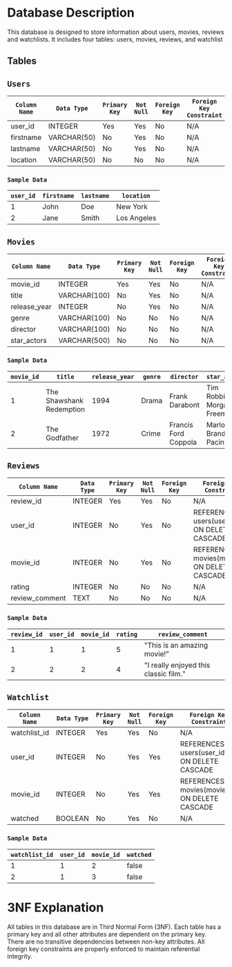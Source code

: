 # Database Description

This database is designed to store information about users, movies, reviews and watchlists. It includes four tables: users, movies, reviews, and watchlist


## Tables
## `Users`

| `Column Name` | `Data Type`| `Primary Key` |`Not Null` | `Foreign Key` | `Foreign Key Constraint` |
| ----------- | --------------------- | --------------- | ------------------ | -------- | -------- |
| user_id     | INTEGER      | Yes        | Yes | No  | N/A |
| firstname   | VARCHAR(50)	 | No         | Yes | No  | N/A |
| lastname    | VARCHAR(50)	 | No         | Yes | No  | N/A |
| location    | VARCHAR(50)	 | No         | No  | No  | N/A |

### `Sample Data`
| `user_id`     | `firstname`      | `lastname`        | `location` |
| ----------- | --------------------- | -------- | -------- |
| 1 | John |Doe |	New York|
| 2 | Jane |Smith |	Los Angeles|


## `Movies`

| `Column Name` | `Data Type`| `Primary Key` |`Not Null` | `Foreign Key` | `Foreign Key Constraint` |
| ----------- | --------------------- | --------------- | ------------------ | -------- | -------- |
| movie_id     | INTEGER	 |  Yes | Yes   |	No  |	N/A |
| title        | VARCHAR(100)|	No  | Yes   |	No  |	N/A |
| release_year | INTEGER	 |  No  | Yes   |	No  |	N/A |
| genre        | VARCHAR(100)|	No  | No	|   No	|   N/A |
| director     | VARCHAR(100)|	No  | No	|   No	|   N/A |
| star_actors  | VARCHAR(500)|	No  | No	|   No	|   N/A |

### `Sample Data`
| `movie_id`     | `title`      | `release_year`    | `genre` | `director` | `star_actors` |
| ----------- | --------------------- | -------- | -------- | -------- | -------- |
|1 |The Shawshank Redemption|	1994|	Drama|	Frank Darabont|	Tim Robbins, Morgan Freeman|
|2 |The Godfather|	1972|	Crime	|Francis Ford Coppola|	Marlon Brando, Al Pacino|


## `Reviews`

| `Column Name` | `Data Type`| `Primary Key` |`Not Null` | `Foreign Key` | `Foreign Key Constraint` |
| ----------- | --------------------- | --------------- | ------------------ | -------- | -------- |
| review_id    | INTEGER	 |  Yes | Yes   |	No  |	N/A |
| user_id      | INTEGER     |	No  | Yes   |	No  |	REFERENCES users(user_id) ON DELETE CASCADE |
| movie_id     | INTEGER	 |  No  | Yes   |	No  |	REFERENCES movies(movie_id) ON DELETE CASCADE |
| rating       | INTEGER     |	No  | No	|   No	|   N/A |
|review_comment| TEXT        |	No  | No	|   No	|   N/A |

### `Sample Data`
| `review_id`     | `user_id`      | `movie_id`    | `rating` | `review_comment` | 
| ----------- | --------------------- | -------- | -------- | -------- | 
|1	|1	|1|	5|	"This is an amazing movie!"|
|2	|2	|2|	4|	"I really enjoyed this classic film."|


## `Watchlist`

| `Column Name` | `Data Type`| `Primary Key` |`Not Null` | `Foreign Key` | `Foreign Key Constraint` |
| ----------- | --------------------- | --------------- | ------------------ | -------- | -------- |
| watchlist_id    | INTEGER	 |  Yes | Yes   |	No  |	N/A |
| user_id      | INTEGER     |	No  | Yes   |	Yes  |	REFERENCES users(user_id) ON DELETE CASCADE |
| movie_id     | INTEGER	 |  No  | Yes   |	Yes  |	REFERENCES movies(movie_id) ON DELETE CASCADE |
| watched       | BOOLEAN     |	No  | Yes	|   No	|   N/A |

### `Sample Data`
| `watchlist_id`     | `user_id`      | `movie_id`    | `watched` |  
| ----------- | --------------------- | -------- | -------- | 
|1|1| 2| false|
|2|1| 3| false|

# 3NF Explanation
All tables in this database are in Third Normal Form (3NF). Each table has a primary key and all other attributes are dependent on the primary key. There are no transitive dependencies between non-key attributes. All foreign key constraints are properly enforced to maintain referential integrity.